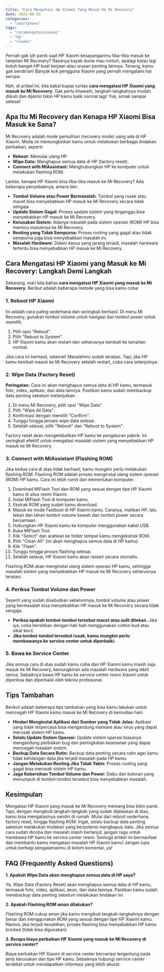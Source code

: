 ```yaml
---
title: "Cara Mengatasi Hp Xiaomi Yang Masuk Ke Mi Recovery"
date: 2025-08-03
categories: 
  - "smartphone"
tags: 
  - "caramengatasixiaomi"
  - "hp"
  - "xiaomi"
---
```


Pernah gak sih panik saat HP Xiaomi kesayanganmu tiba-tiba masuk ke tampilan Mi Recovery? Rasanya kayak dunia mau runtuh, apalagi kalau lagi butuh banget HP buat kerjaan atau urusan penting lainnya. Tenang, kamu gak sendirian! Banyak kok pengguna Xiaomi yang pernah mengalami hal serupa.

Nah, di artikel ini, kita bakal kupas tuntas **cara mengatasi HP Xiaomi yang masuk ke Mi Recovery**. Gak perlu khawatir, langkah-langkahnya mudah diikuti dan dijamin bikin HP kamu balik normal lagi! Yuk, simak sampai selesai!

## Apa Itu Mi Recovery dan Kenapa HP Xiaomi Bisa Masuk ke Sana?

Mi Recovery adalah mode pemulihan (recovery mode) yang ada di HP Xiaomi. Mode ini memungkinkan kamu untuk melakukan berbagai tindakan perbaikan, seperti:

- **Reboot:** Memulai ulang HP.
- **Wipe Data:** Menghapus semua data di HP (factory reset).
- **Connect with MiAssistant:** Menghubungkan HP ke komputer untuk melakukan flashing ROM.

Lantas, kenapa HP Xiaomi bisa tiba-tiba masuk ke Mi Recovery? Ada beberapa penyebabnya, antara lain:

- **Tombol Volume atau Power Bermasalah:** Tombol yang rusak atau macet bisa menyebabkan HP masuk ke Mi Recovery secara tidak sengaja.
- **Update Sistem Gagal:** Proses update sistem yang terganggu bisa menyebabkan HP masuk ke Mi Recovery.
- **Kerusakan Sistem:** Adanya masalah pada sistem operasi (ROM) HP bisa memicu masuknya ke Mi Recovery.
- **Rooting yang Tidak Sempurna:** Proses rooting yang gagal atau tidak sempurna juga bisa menyebabkan masalah ini.
- **Masalah Hardware:** Dalam kasus yang jarang terjadi, masalah hardware tertentu bisa menyebabkan HP masuk ke Mi Recovery.

## Cara Mengatasi HP Xiaomi yang Masuk ke Mi Recovery: Langkah Demi Langkah

Sekarang, mari kita bahas **cara mengatasi HP Xiaomi yang masuk ke Mi Recovery**. Berikut adalah beberapa metode yang bisa kamu coba:

### 1\. Reboot HP Xiaomi

Ini adalah cara paling sederhana dan seringkali berhasil. Di menu Mi Recovery, gunakan tombol volume untuk navigasi dan tombol power untuk memilih.

1. Pilih opsi "Reboot".
2. Pilih "Reboot to System".
3. HP Xiaomi kamu akan restart dan seharusnya kembali ke tampilan normal.

Jika cara ini berhasil, selamat! Masalahmu sudah teratasi. Tapi, jika HP kamu kembali masuk ke Mi Recovery setelah restart, coba cara selanjutnya.

### 2\. Wipe Data (Factory Reset)

**Peringatan:** Cara ini akan menghapus semua data di HP kamu, termasuk foto, video, aplikasi, dan data lainnya. Pastikan kamu sudah membackup data penting sebelum melanjutkan.

1. Di menu Mi Recovery, pilih opsi "Wipe Data".
2. Pilih "Wipe All Data".
3. Konfirmasi dengan memilih "Confirm".
4. Tunggu hingga proses wipe data selesai.
5. Setelah selesai, pilih "Reboot" dan "Reboot to System".

Factory reset akan mengembalikan HP kamu ke pengaturan pabrik. Ini seringkali efektif untuk mengatasi masalah sistem yang menyebabkan HP masuk ke Mi Recovery.

### 3\. Connect with MiAssistant (Flashing ROM)

Jika kedua cara di atas tidak berhasil, kamu mungkin perlu melakukan flashing ROM. Flashing ROM adalah proses menginstal ulang sistem operasi (ROM) HP kamu. Cara ini lebih rumit dan memerlukan komputer.

1. Download MiFlash Tool dan ROM yang sesuai dengan tipe HP Xiaomi kamu di situs resmi Xiaomi.
2. Instal MiFlash Tool di komputer kamu.
3. Ekstrak ROM yang sudah kamu download.
4. Masuk ke mode Fastboot di HP Xiaomi kamu. Caranya, matikan HP, lalu tekan dan tahan tombol volume bawah dan tombol power secara bersamaan.
5. Hubungkan HP Xiaomi kamu ke komputer menggunakan kabel USB.
6. Buka MiFlash Tool.
7. Klik "Select" dan arahkan ke folder tempat kamu mengekstrak ROM.
8. Pilih "Clean All" (ini akan menghapus semua data di HP kamu).
9. Klik "Flash".
10. Tunggu hingga proses flashing selesai.
11. Setelah selesai, HP Xiaomi kamu akan restart secara otomatis.

Flashing ROM akan menginstal ulang sistem operasi HP kamu, sehingga masalah sistem yang menyebabkan HP masuk ke Mi Recovery seharusnya teratasi.

### 4\. Periksa Tombol Volume dan Power

Seperti yang sudah disebutkan sebelumnya, tombol volume atau power yang bermasalah bisa menyebabkan HP masuk ke Mi Recovery secara tidak sengaja.

- **Periksa apakah tombol-tombol tersebut macet atau sulit ditekan.** Jika iya, coba bersihkan dengan hati-hati menggunakan cotton bud atau sikat kecil.
- **Jika tombol-tombol tersebut rusak, kamu mungkin perlu membawanya ke service center untuk diperbaiki.**

### 5\. Bawa ke Service Center

Jika semua cara di atas sudah kamu coba dan HP Xiaomi kamu masih saja masuk ke Mi Recovery, kemungkinan ada masalah hardware yang lebih serius. Sebaiknya bawa HP kamu ke service center resmi Xiaomi untuk diperiksa dan diperbaiki oleh teknisi profesional.

## Tips Tambahan

Berikut adalah beberapa tips tambahan yang bisa kamu lakukan untuk mencegah HP Xiaomi kamu masuk ke Mi Recovery di kemudian hari:

- **Hindari Menginstal Aplikasi dari Sumber yang Tidak Jelas:** Aplikasi yang tidak terpercaya bisa mengandung malware atau virus yang dapat merusak sistem HP kamu.
- **Selalu Update Sistem Operasi:** Update sistem operasi biasanya mengandung perbaikan bug dan peningkatan keamanan yang dapat mencegah masalah sistem.
- **Backup Data Secara Rutin:** Backup data penting secara rutin agar kamu tidak kehilangan data jika terjadi masalah pada HP kamu.
- **Jangan Melakukan Rooting Jika Tidak Yakin:** Proses rooting yang gagal bisa merusak sistem HP kamu.
- **Jaga Kebersihan Tombol Volume dan Power:** Debu dan kotoran yang menumpuk di tombol-tombol tersebut bisa menyebabkan masalah.

## Kesimpulan

Mengatasi HP Xiaomi yang masuk ke Mi Recovery memang bisa bikin panik. Tapi, dengan mengikuti langkah-langkah yang sudah dijelaskan di atas, kamu bisa mengatasinya sendiri di rumah. Mulai dari reboot sederhana, factory reset, hingga flashing ROM. Ingat, selalu backup data penting sebelum melakukan tindakan yang berpotensi menghapus data. Jika semua cara sudah dicoba dan masalah masih berlanjut, jangan ragu untuk membawa HP kamu ke service center resmi. Semoga artikel ini bermanfaat dan membantu kamu mengatasi masalah HP Xiaomi kamu! Jangan lupa untuk berbagi pengalamanmu di kolom komentar, ya!

## FAQ (Frequently Asked Questions)

**1\. Apakah Wipe Data akan menghapus semua data di HP saya?**

Ya, Wipe Data (Factory Reset) akan menghapus semua data di HP kamu, termasuk foto, video, aplikasi, akun, dan data lainnya. Pastikan kamu sudah membackup data penting sebelum melakukan tindakan ini.

**2\. Apakah Flashing ROM aman dilakukan?**

Flashing ROM cukup aman jika kamu mengikuti langkah-langkahnya dengan benar dan menggunakan ROM yang sesuai dengan tipe HP Xiaomi kamu. Namun, jika terjadi kesalahan, proses flashing bisa menyebabkan HP kamu bricked (tidak bisa digunakan).

**3\. Berapa biaya perbaikan HP Xiaomi yang masuk ke Mi Recovery di service center?**

Biaya perbaikan HP Xiaomi di service center bervariasi tergantung pada jenis kerusakan dan tipe HP kamu. Sebaiknya hubungi service center terdekat untuk mendapatkan informasi yang lebih akurat.

